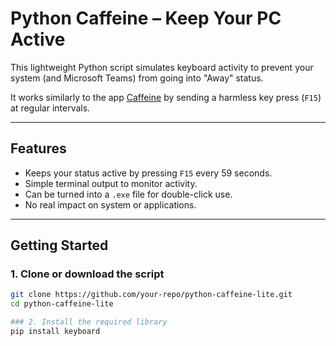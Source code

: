 # Python Caffeine – Keep Your PC Active

This lightweight Python script simulates keyboard activity to prevent your system (and Microsoft Teams) from going into "Away" status.

It works similarly to the app [Caffeine](https://www.zhornsoftware.co.uk/caffeine/) by sending a harmless key press (`F15`) at regular intervals.

---

## Features

- Keeps your status active by pressing `F15` every 59 seconds.
- Simple terminal output to monitor activity.
- Can be turned into a `.exe` file for double-click use.
- No real impact on system or applications.

---

## Getting Started

### 1. Clone or download the script

```bash
git clone https://github.com/your-repo/python-caffeine-lite.git
cd python-caffeine-lite

### 2. Install the required library
pip install keyboard
